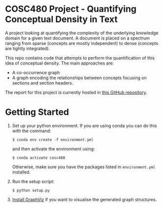 # COSC480 Project - Quantifying Conceptual Density in Text
A project looking at quantifying the complexity of the underlying knowledge domain for a given text document. 
A document is placed on a spectrum ranging from sparse (concepts are mostly independent) to dense (concepts are tightly integrated).

This repo contains code that attempts to perform the quantification of this idea of conceptual density.
The main approaches are:
 - A co-occurrence graph
 - A graph encoding the relationships between concepts focusing on sections and section headers.
 
The report for this project is currently hosted in [this GitHub repository](https://github.com/eight0153/Quantifying-Conceptual-Density-in-Text).

# Getting Started
1.  Set up your python environment.
    If you are using conda you can do this with the command:
    ```shell
    $ conda env create -f environment.yml
    ```
    and then activate the environment using:
    ```shell
    $ conda activate cosc480
    ```
    Otherwise, make sure you have the packages listed in 
    `environment.yml` installed.
    
2.  Run the setup script:
    ```shell
    $ python setup.py
    ```

3.  [Install GraphViz](https://graphviz.gitlab.io/download/) if you want to visualise the generated graph structures.
